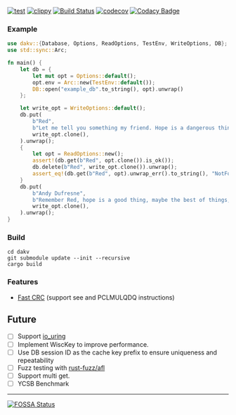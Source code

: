 [![test](https://github.com/dakv/dakv/actions/workflows/test.yml/badge.svg)](https://github.com/dakv/dakv/actions/workflows/test.yml)
[![clippy](https://github.com/dakv/dakv/actions/workflows/clippy.yml/badge.svg)](https://github.com/dakv/dakv/actions/workflows/clippy.yml)
[![Build Status](https://dev.azure.com/dakv/dakv/_apis/build/status/dakv.dakv?branchName=master)](https://dev.azure.com/dakv/dakv/_build/latest?definitionId=2&branchName=master)
[![codecov](https://codecov.io/gh/dakv/dakv/branch/master/graph/badge.svg?token=T8NJJWNYM4)](https://codecov.io/gh/dakv/dakv)
[![Codacy Badge](https://app.codacy.com/project/badge/Grade/f6e5fba5959c4f4fa2624b502d325241)](https://www.codacy.com/gh/dakv/dakv/dashboard?utm_source=github.com&amp;utm_medium=referral&amp;utm_content=dakv/dakv&amp;utm_campaign=Badge_Grade)


### Example
```Rust
use dakv::{Database, Options, ReadOptions, TestEnv, WriteOptions, DB};
use std::sync::Arc;

fn main() {
    let db = {
        let mut opt = Options::default();
        opt.env = Arc::new(TestEnv::default());
        DB::open("example_db".to_string(), opt).unwrap()
    };

    let write_opt = WriteOptions::default();
    db.put(
        b"Red",
        b"Let me tell you something my friend. Hope is a dangerous thing. Hope can drive a man insane.",
        write_opt.clone(),
    ).unwrap();
    {
        let opt = ReadOptions::new();
        assert!(db.get(b"Red", opt.clone()).is_ok());
        db.delete(b"Red", write_opt.clone()).unwrap();
        assert_eq!(db.get(b"Red", opt).unwrap_err().to_string(), "NotFound");
    }
    db.put(
        b"Andy Dufresne",
        b"Remember Red, hope is a good thing, maybe the best of things, and no good thing ever dies.",
        write_opt.clone(),
    ).unwrap();
}
```

### Build

```
cd dakv
git submodule update --init --recursive
cargo build
```

### Features

- [Fast CRC](https://github.com/srijs/rust-crc32fast) (support see and PCLMULQDQ instructions)


## Future
- [ ] Support [io_uring](https://github.com/tokio-rs/io-uring)
- [ ] Implement WiscKey to improve performance.
- [ ] Use DB session ID as the cache key prefix to ensure uniqueness and repeatability
- [ ] Fuzz testing with [rust-fuzz/afl](https://github.com/rust-fuzz/afl.rs)
- [ ] Support multi get.
- [ ] YCSB Benchmark

---
[![FOSSA Status](https://app.fossa.com/api/projects/git%2Bgithub.com%2Fdakv%2Fdakv.svg?type=large)](https://app.fossa.com/projects/git%2Bgithub.com%2Fdakv%2Fdakv?ref=badge_large)
